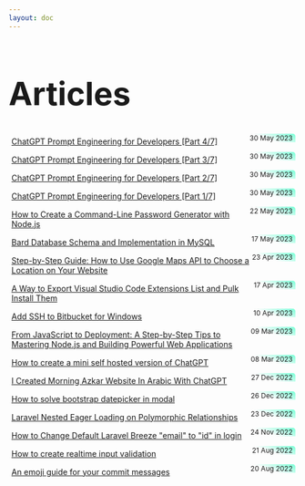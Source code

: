 ```yaml
---
layout: doc
---
```


<style>
    .article-list span {
      background: var(--vp-c-brand)
    }
    .article-list {
      padding-bottom: 1rem;
      padding-top: 1rem;
      border: 1px solid var(--vp-c-divider-light);
      border-radius: 5px;
      margin: 5px 0;
      padding: 5px;
      
    }
    .article-list:hover {
      box-shadow: 0 2px 8px rgb(0 0 0 / 33%);
    }
    .article-list span {
      background: rgb(120,255,214);
      background: linear-gradient(200deg, rgba(120,255,214,1) 0%, rgba(168,255,120,0) 60%);
    }
    .article-list .article-logo {
      margin: -5px;
      background: linear-gradient(90deg, rgba(255,255,255,1) 23%, rgba(255,255,255,0%) 98%) !important;
      position: relative;
      left: 5px;
    }
    .article-list .article-logo img {
      height: 30px !important;
      background-size: contain !important;
      background-repeat: no-repeat !important;
      background-position-y: bottom !important;
      background-position-x: right !important;
      border-radius:0;
      border-bottom-left-radius: 5px;
      padding: 2px;
      background: white;
      /* background: linear-gradient(145deg, rgba(120,255,214,1) 0%, rgba(168,255,120,0) 57%) !important; */
      position: relative;
      left: -5px;
    }
    
    .article-list a {
      display: flex;
      justify-content: left;
    }

    .border-t {
      border-top: solid 0.5px #bbb;
    }

    .article-list span {
      float: right;
      font-size: 12px;
      padding: 0 5px;
      border-radius: 0;
      margin: -5px;
      border-top-right-radius: 5px;
    }

    .title {
      line-height: 64px;
      font-size: 56px;
      color: var(--vp-c-yellow);
    }
    .rtl {
      direction: rtl
    }
</style>


<h1 class="title">Articles</h1>

<div class="article-list text-center">
  <span>30 May 2023</span>
  <a href="/articles/2023-05-30-chatgpt-prompt-engineering-for-developers-part-4">ChatGPT Prompt Engineering for Developers [Part 4/7]</a>
</div>

<div class="article-list text-center">
  <span>30 May 2023</span>
  <a href="/articles/2023-05-30-chatgpt-prompt-engineering-for-developers-part-3">ChatGPT Prompt Engineering for Developers [Part 3/7]</a>
</div>

<div class="article-list text-center">
  <span>30 May 2023</span>
  <a href="/articles/2023-05-30-chatgpt-prompt-engineering-for-developers-part-2">ChatGPT Prompt Engineering for Developers [Part 2/7]</a>
</div>

<div class="article-list text-center">
  <span>30 May 2023</span>
  <a href="/articles/2023-05-30-chatgpt-prompt-engineering-for-developers-part-1">ChatGPT Prompt Engineering for Developers [Part 1/7]</a>
</div>

<div class="article-list text-center">
  <span>22 May 2023</span>
  <a href="/articles/2023-05-22-how-to-create-a-command-line-password-generator-with-nodejs">How to Create a Command-Line Password Generator with Node.js</a>
</div>

<div class="article-list text-center">
  <span>17 May 2023</span>
  <a href="/articles/2023-05-17-bard-database-schema-and-implementation-in-mysql">Bard Database Schema and Implementation in MySQL</a>
</div>

<div class="article-list text-center">
  <span>23 Apr 2023</span>
  <a href="/articles/2023-04-23-how-to-use-google-maps-api-to-choose-a-location-on-your-website">Step-by-Step Guide: How to Use Google Maps API to Choose a Location on Your Website</a>
</div>

<div class="article-list text-center">
  <span>17 Apr 2023</span>
  <a href="/articles/2023-04-17-export-vscode-extensions-list-and-download-them">A Way to Export Visual Studio Code Extensions List and Pulk Install Them</a>
</div>

<div class="article-list text-center">
  <span>10 Apr 2023</span>
  <a href="/articles/2023-04-10-add-ssh-to-bitbucket-for-windows">Add SSH to Bitbucket for Windows</a>
</div>

<div class="article-list text-center">
  <span>09 Mar 2023</span>
  <a href="/articles/2023-03-09-from-javascript-to-mastring-nodejs">From JavaScript to Deployment: A Step-by-Step Tips to Mastering Node.js and Building Powerful Web Applications</a>
</div>

<div class="article-list text-center">
  <span>08 Mar 2023</span>
  <a href="/articles/2023-03-08-mini-self-hosted-version-chatgpt">How to create a mini self hosted version of ChatGPT</a>
</div>

<div class="article-list text-center">
  <span>27 Dec 2022</span>
  <a href="/articles/2022-12-27-chatgpt-arabic-morning-azkar">I Created Morning Azkar Website In Arabic With ChatGPT</a>
</div>

<div class="article-list text-center">
  <span>26 Dec 2022</span>
  <a href="/articles/2022-12-26-add-bootstrap-datepicker-in-modal">How to solve bootstrap datepicker in modal</a>
</div>

<div class="article-list text-center">
  <span>23 Dec 2022</span>
  <a href="/articles/2022-12-23-laravel-nested-eager-loading-on-polymorphic-relationships">Laravel Nested Eager Loading on Polymorphic Relationships</a>
</div>

<div class="article-list text-center">
  <span>24 Nov 2022</span>
  <a href="/articles/2022-11-24-change-default-Laravel-breeze-in-login">How to Change Default Laravel Breeze "email" to "id" in login</a>
</div>

<div class="article-list text-center">
  <span>21 Aug 2022</span>
  <a href="/articles/2022-08-21-realtime-input-validation">How to create realtime input validation</a>
</div>

<div class="article-list text-center">
  <span>20 Aug 2022</span>
  <a href="/articles/2022-08-20-gitmoji">An emoji guide for your commit messages</a>
</div>

